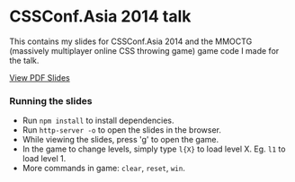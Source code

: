 CSSConf.Asia 2014 talk
===

This contains my slides for CSSConf.Asia 2014 and the MMOCTG (massively multiplayer online CSS throwing game) game code I made for the talk.

[View PDF Slides](https://speakerdeck.com/chinchang/10-commandments-for-efficient-css-architecture-cssconf-dot-asia-14)

### Running the slides

- Run `npm install` to install dependencies.
- Run `http-server -o` to open the slides in the browser.
- While viewing the slides, press 'g' to open the game.
- In the game to change levels, simply type `l{X}` to load level X. Eg. `l1` to load level 1.
- More commands in game: `clear`, `reset`, `win`.
